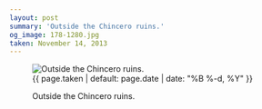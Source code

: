 ```yaml
---
layout: post
summary: 'Outside the Chincero ruins.'
og_image: 178-1280.jpg
taken: November 14, 2013
---
```


<figure class="post" data-src="{{ site.assets_url }}/{{ page.og_image }}">
<img alt="Outside the Chincero ruins." sizes="(min-width: 700px) 50vw, calc(100vw - 2rem)" src="{{ site.assets_url }}/178-640.jpg" srcset="{{ site.assets_url }}/178-1280.jpg 1280w, {{ site.assets_url }}/178-960.jpg 960w, {{ site.assets_url }}/178-640.jpg 640w, {{ site.assets_url }}/178-320.jpg 320w"/>
<figcaption>
<time>{{ page.taken | default: page.date | date: "%B %-d, %Y" }}</time>
<p>Outside the Chincero ruins.</p>
</figcaption>
</figure>
